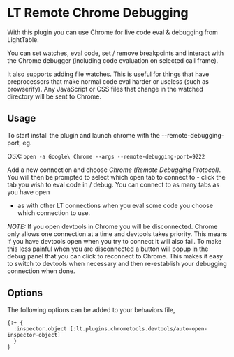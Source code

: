 LT Remote Chrome Debugging
==========================

With this plugin you can use Chrome for live code eval &amp; debugging from LightTable. 

You can set watches, eval code, set / remove breakpoints and interact with the Chrome
debugger (including code evaluation on selected call frame). 

It also supports adding file watches. This is useful for things that have
preprocessors that make normal code eval harder or useless (such as
browserify). Any JavaScript or CSS files that change in the watched directory
will be sent to Chrome.

## Usage

To start install the plugin and launch chrome with the --remote-debugging-port, eg.

OSX: `open -a Google\ Chrome --args --remote-debugging-port=9222`

Add a new connection and choose *Chrome (Remote Debugging Protocol)*. You will
then be prompted to select which open tab to connect to - click the tab you
wish to eval code in / debug. You can connect to as many tabs as you have open
- as with other LT connections when you eval some code you choose which
connection to use.

*NOTE:* If you open devtools in Chrome you will be disconnected. Chrome only
allows one connection at a time and devtools takes priority. This means if you
have devtools open when you try to connect it will also fail. To make this less
painful  when you are disconnected a button will popup in the debug panel 
that you can click to reconnect to Chrome. This makes it easy to switch to
devtools when necessary and then re-establish your debugging connection when
done.


## Options

The following options can be added to your behaviors file,

```clojurescript 
{:+ {
  :inspector.object [:lt.plugins.chrometools.devtools/auto-open-inspector-object]
  }
}
```
